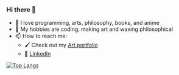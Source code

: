 ### Hi there 👋


- 🔭 I love programming, arts, philosophy, books, and anime
- 🌱 My hobbies are coding, making art and waxing philosophical
- 📫 How to reach me: 
  - :paintbrush: Check out my [Art portfolio](https://www.behance.net/eyewrist)
  - :office: [LinkedIn](https://www.linkedin.com/in/iris-nguyen-1146a9172)




[![Top Langs](https://github-readme-stats.vercel.app/api/top-langs/?username=NguyenCuuNguyen&count_private=true&show_icons=true&layout=compact)](https://github.com/NguyenCuuNguyen/github-readme-stat)
  
